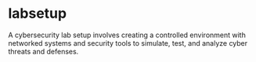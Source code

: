 # labsetup
A cybersecurity lab setup involves creating a controlled environment with networked systems and security tools to simulate, test, and analyze cyber threats and defenses.

